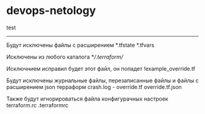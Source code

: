 # devops-netology

test
______________________________________________________________________________________________________________

Будут исключены файлы с расширением
*.tfstate
*.tfvars

Исключены из любого каталога
**/.terraform/*

Исключнием исправил будет этот файл, он попадет
!example_override.tf

Будут исключены журнальные файлы, перезаписанные файлы и файлы с расширением json терраформ 
crash.log - 
override.tf
override.tf.json

Также будут игнорироваться файла конфигурачных настроек
terraform.rc
.terraformrc

